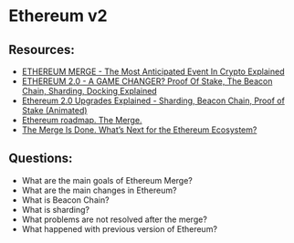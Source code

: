# Ethereum v2

## Resources:

* [ETHEREUM MERGE - The Most Anticipated Event In Crypto Explained](https://www.youtube.com/watch?v=EEuPmA8w0Kc)
* [ETHEREUM 2.0 - A GAME CHANGER? Proof Of Stake, The Beacon Chain, Sharding, Docking Explained](https://www.youtube.com/watch?v=ctzGr58_jeI)
* [Ethereum 2.0 Upgrades Explained - Sharding, Beacon Chain, Proof of Stake (Animated)](https://www.youtube.com/watch?v=pycVClxWUN8)
* [Ethereum roadmap. The Merge.](https://ethereum.org/en/roadmap/merge/)
* [The Merge Is Done. What’s Next for the Ethereum Ecosystem?](https://consensys.net/blog/news/the-merge-is-done-whats-next-for-the-ethereum-ecosystem/)

## Questions:

* What are the main goals of Ethereum Merge?
* What are the main changes in Ethereum?
* What is Beacon Chain?
* What is sharding?
* What problems are not resolved after the merge?
* What happened with previous version of Ethereum?
